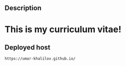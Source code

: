 ## Description

# This is my curriculum vitae!

## Deployed host

```http request
https://umar-khalilov.github.io/
```